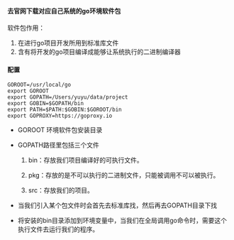 #### 去官网下载对应自己系统的go环境软件包

软件包作用：

1. 在进行go项目开发所用到标准库文件
2. 含有将开发的go项目编译成能够让系统执行的二进制编译器

#### 配置

```
GOROOT=/usr/local/go
export GOROOT
export GOPATH=/Users/yuyu/data/project
export GOBIN=$GOPATH/bin
export PATH=$PATH:$GOBIN:$GOROOT/bin
export GOPROXY=https://goproxy.io
```

+ GOROOT  环境软件包安装目录
	
+ GOPATH路径里包括三个文件
	
	1. bin：存放我们项目编译好的可执行文件。
	
	2. pkg：存放的是不可以执行的二进制文件，只能被调用不可以被执行。
	3. src：存放我们的项目。
	
+ 当我们引入某个包文件时会首先去标准库找，然后再去GOPATH目录下找

+ 将安装的bin目录添加到环境变量中，当我们在全局调用go命令时，需要这个执行文件去运行我们的程序。

   

